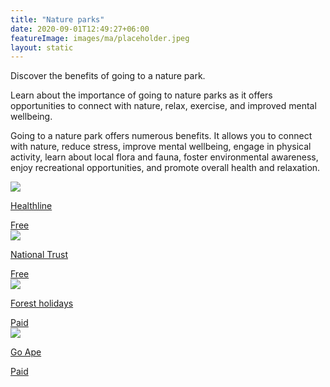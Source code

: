 ```yaml
---
title: "Nature parks"
date: 2020-09-01T12:49:27+06:00
featureImage: images/ma/placeholder.jpeg
layout: static
---
```


Discover the benefits of going to a nature park.

Learn about the importance of going to nature parks as it offers opportunities to connect with nature, relax, exercise, and improved mental wellbeing.

Going to a nature park offers numerous benefits. It allows you to connect with nature, reduce stress, improve mental wellbeing, engage in physical activity, learn about local flora and fauna, foster environmental awareness, enjoy recreational opportunities, and promote overall health and relaxation.

<a class="ma-link" href="https://www.healthline.com/health/health-benefits-of-being-outdoors"><div class="ma-card ma-card-Community"><div class="ma-icon"><img src ="/images/icon-check.png"/></div><div class="ma-name"><p>Healthline</p></div><div class="ma-paid-text"><span>Free</span></div></div></a><a class="ma-link" href="https://www.nationaltrust.org.uk/visit/gardens-parks"><div class="ma-card ma-card-Community"><div class="ma-icon"><img src ="/images/icon-check.png"/></div><div class="ma-name"><p>National Trust</p></div><div class="ma-paid-text"><span>Free </span></div></div></a><a class="ma-link" href="https://www.forestholidays.co.uk"><div class="ma-card ma-card-Community"><div class="ma-icon"><img src ="/images/icon-pound.png"/></div><div class="ma-name"><p>Forest holidays</p></div><div class="ma-paid-text"><span>Paid</span></div></div></a><a class="ma-link" href="https://goape.co.uk/"><div class="ma-card ma-card-Community"><div class="ma-icon"><img src ="/images/icon-pound.png"/></div><div class="ma-name"><p>Go Ape</p></div><div class="ma-paid-text"><span>Paid</span></div></div></a>  

<br/><br/>






